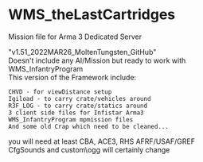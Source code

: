 # WMS_theLastCartridges

Mission file for Arma 3 Dedicated Server

"v1.51_2022MAR26_MoltenTungsten_GitHub"<br/>
Doesn't include any AI/Mission but ready to work with WMS_InfantryProgram<br/>
This version of the Framework include:

    CHVD - for viewDistance setup
    Igiload - to carry crate/vehicles around
    R3F_LOG - to carry crate/statics around
    3 client side files for Infistar Arma3
    WMS_InfantryProgram mpmission files
    And some old Crap which need to be cleaned...

you will need at least CBA, ACE3, RHS AFRF/USAF/GREF<br/>
CfgSounds and custom\ogg will certainly change
